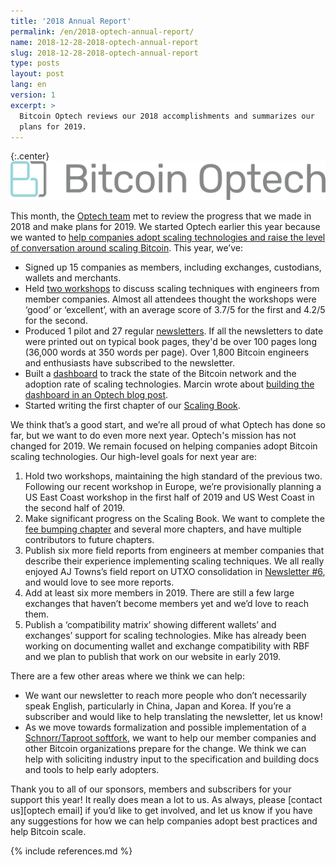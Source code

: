 ```yaml
---
title: '2018 Annual Report'
permalink: /en/2018-optech-annual-report/
name: 2018-12-28-2018-optech-annual-report
slug: 2018-12-28-2018-optech-annual-report
type: posts
layout: post
lang: en
version: 1
excerpt: >
  Bitcoin Optech reviews our 2018 accomplishments and summarizes our
  plans for 2019.
---
```


{:.center}
![logo](/img/logos/optech-horiz.png)<br>

This month, the [Optech team][optech team] met to review the progress that we
made in 2018 and make plans for 2019. We started Optech earlier this year
because we wanted to [help companies adopt scaling technologies and raise the
level of conversation around scaling Bitcoin][announcement]. This year, we’ve:

- Signed up 15 companies as members, including exchanges, custodians, wallets and merchants.
- Held [two workshops][workshops] to discuss scaling techniques with engineers
  from member companies. Almost all attendees thought the workshops were ‘good’
  or ‘excellent’, with an average score of 3.7/5 for the first and 4.2/5 for the
  second.
- Produced 1 pilot and 27 regular
  [newsletters][]. If all the newsletters to date were printed out on typical
  book pages, they'd be over 100 pages long (36,000 words at 350 words per
  page). Over 1,800 Bitcoin engineers and enthusiasts have subscribed to the
  newsletter.
- Built a [dashboard][] to track the state of the Bitcoin network and the
  adoption rate of scaling technologies. Marcin wrote about [building the
  dashboard in an Optech blog post][dashboard blog post].
- Started writing the first chapter of our [Scaling Book][scaling book].

We think that’s a good start, and we’re all proud of what Optech has done so
far, but we want to do even more next year. Optech's mission has not changed
for 2019. We remain focused on helping companies adopt Bitcoin scaling
technologies. Our high-level goals for next year are:

1. Hold two workshops, maintaining the high standard of the previous two.
   Following our recent workshop in Europe, we’re provisionally planning a US
  East Coast workshop in the first half of 2019 and US West Coast in the second
  half of 2019.
1. Make significant progress on the Scaling Book. We want to complete the [fee
   bumping chapter][scaling book feebumping] and several more chapters, and
  have multiple contributors to future chapters.
1. Publish six more field reports from engineers at member companies that
   describe their experience implementing scaling techniques. We all really
   enjoyed AJ Towns’s field report on UTXO consolidation in [Newsletter #6][],
   and would love to see more reports.
1. Add at least six more members in 2019. There are still a few large exchanges
   that haven’t become members yet and we’d love to reach them.
1. Publish a ‘compatibility matrix’ showing different wallets’ and exchanges’
   support for scaling technologies. Mike has already been working on
   documenting wallet and exchange compatibility with RBF and we plan to publish
   that work on our website in early 2019.

There are a few other areas where we think we can help:

- We want our newsletter to reach more people who don’t necessarily speak
  English, particularly in China, Japan and Korea. If you’re a subscriber and
  would like to help translating the newsletter, let us know!
- As we move towards formalization and possible implementation of a
  [Schnorr/Taproot softfork][softfork], we want to help our member companies
  and other Bitcoin organizations prepare for the change. We think we can help
  with soliciting industry input to the specification and building docs and tools
  to help early adopters.

Thank you to all of our sponsors, members and subscribers for your support this
year! It really does mean a lot to us. As always, please [contact us][optech
email] if you’d like to get involved, and let us know if you have any
suggestions for how we can help companies adopt best practices and help Bitcoin
scale.

{% include references.md %}

[newsletter #6]: /en/newsletters/2018/07/31/#field-report-consolidation-of-4-million-utxos-at-xapo
[optech team]: /en/about/
[announcement]: /en/announcing-bitcoin-optech/
[workshops]: /en/workshops/
[newsletters]: /en/newsletters/
[dashboard]: https://dashboard.bitcoinops.org/
[dashboard blog post]: /en/dashboard-announcement/
[scaling book]: https://github.com/bitcoinops/scaling-book
[scaling book feebumping]: https://github.com/bitcoinops/scaling-book/blob/master/1.fee_bumping/fee_bumping.md
[softfork]: /en/newsletters/2018/12/18/#news
